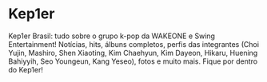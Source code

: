 # Kep1er
Kep1er Brasil: tudo sobre o grupo k-pop da WAKEONE e Swing Entertainment! Notícias, hits, álbuns completos, perfis das integrantes (Choi Yujin, Mashiro, Shen Xiaoting, Kim Chaehyun, Kim Dayeon, Hikaru, Huening Bahiyyih, Seo Youngeun, Kang Yeseo), fotos e muito mais. Fique por dentro do Kep1er!
